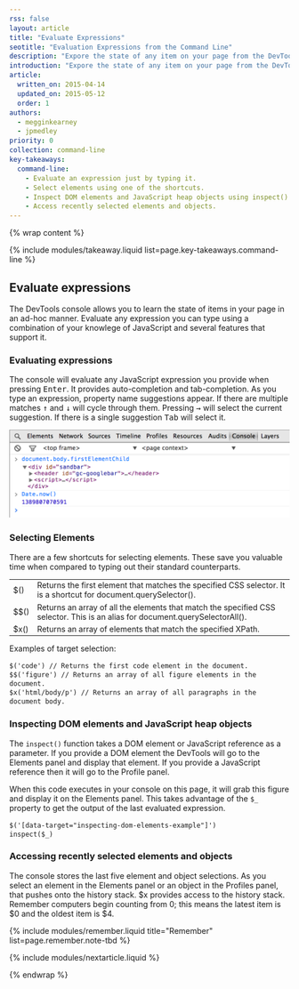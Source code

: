 ```yaml
---
rss: false
layout: article
title: "Evaluate Expressions"
seotitle: "Evaluation Expressions from the Command Line"
description: "Expore the state of any item on your page from the DevTools console."
introduction: "Expore the state of any item on your page from the DevTools console using one of its evaluation capabilities."
article:
  written_on: 2015-04-14
  updated_on: 2015-05-12
  order: 1
authors:
  - megginkearney
  - jpmedley
priority: 0
collection: command-line
key-takeaways:
  command-line:
    - Evaluate an expression just by typing it.
    - Select elements using one of the shortcuts.
    - Inspect DOM elements and JavaScript heap objects using inspect().
    - Access recently selected elements and objects.
---
```

{% wrap content %}

{% include modules/takeaway.liquid list=page.key-takeaways.command-line %}

## Evaluate expressions

The DevTools console allows you to learn the state of items in your page in an ad-hoc manner.  Evaluate any expression you can type using a combination of your knowlege of JavaScript and several features that support it.

### Evaluating expressions

The console will evaluate any JavaScript expression you provide when pressing <kbd class="kbd">Enter</kbd>. It provides auto-completion and tab-completion. As you type an expression, property name suggestions appear. If there are multiple matches <kbd class="kbd">↑</kbd> and <kbd class="kbd">↓</kbd> will cycle through them. Pressing <kbd class="kbd">→</kbd> will select the current suggestion. If there is a single suggestion <kbd class="kbd">Tab</kbd> will select it.

![Simple expressions in the console.](images/evaluate-expressions.png)

### Selecting Elements

There are a few shortcuts for selecting elements. These save you valuable time when compared to typing out their standard counterparts.

<table>
  <tr>
    <td>$()</td>
    <td>Returns the first element that matches the specified CSS selector. It is a shortcut for document.querySelector().</td>
  </tr>
  <tr>
    <td>$$()</td>
    <td>Returns an array of all the elements that match the specified CSS selector. This is an alias for document.querySelectorAll().</td>
  </tr>
  <tr>
    <td>$x()</td>
    <td>Returns an array of elements that match the specified XPath.</td>
  </tr>
</table>

Examples of target selection:

    $('code') // Returns the first code element in the document.
    $$('figure') // Returns an array of all figure elements in the document.
    $x('html/body/p') // Returns an array of all paragraphs in the document body.

### Inspecting DOM elements and JavaScript heap objects

The `inspect()` function takes a DOM element or JavaScript reference as a parameter. If you provide a DOM element the DevTools will go to the Elements panel and display that element. If you provide a JavaScript reference then it will go to the Profile panel.

When this code executes in your console on this page, it will grab this figure and display it on the Elements panel. This takes advantage of the `$_` property to get the output of the last evaluated expression.

    $('[data-target="inspecting-dom-elements-example"]')
    inspect($_)

### Accessing recently selected elements and objects

The console stores the last five element and object selections. As you select an element in the Elements panel or an object in the Profiles panel, that pushes onto the history stack. $x provides access to the history stack. Remember computers begin counting from 0; this means the latest item is $0 and the oldest item is $4.

{% include modules/remember.liquid title="Remember" list=page.remember.note-tbd %}

{% include modules/nextarticle.liquid %}

{% endwrap %}
